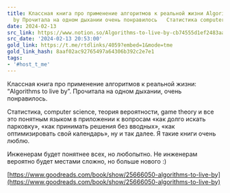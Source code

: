 ```yaml
---
title: Классная книга про применение алгоритмов к реальной жизни Algorithms to live
  by Прочитала на одном дыхании очень понравилось   Статистика computer sci
date: 2024-02-13
src_link: https://www.notion.so/Algorithms-to-live-by-cb74555d1ef2483aab1311705ff206cf
src_date: '2024-02-13 20:53:00'
gold_link: https://t.me/rtdlinks/4059?embed=1&mode=tme
gold_link_hash: 8aaf02ac92765497a64306b392c2e7e1
tags:
- '#host_t_me'
---
```


Классная книга про применение алгоритмов к реальной жизни: “Algorithms to live by”. Прочитала на одном дыхании, очень понравилось.   
  
Статистика, computer science, теория вероятности, game theory и все это понятным языком в приложении к вопросам «как долго искать парковку», «как принимать решения без вводных», «как оптимизировать свой календарь», ну и так далее. Я такие книги очень люблю.   
  
Инженерам будет понятнее всех, но любопытно. Не инженерам вероятно будет местами сложно, но больше нового :)  
  
[https://www.goodreads.com/book/show/25666050-algorithms-to-live-by](https://www.goodreads.com/book/show/25666050-algorithms-to-live-by)
